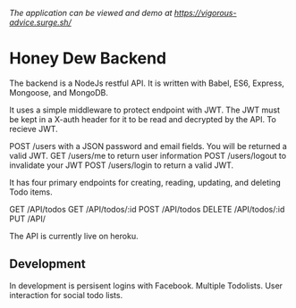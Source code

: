 *The application can be viewed and demo at https://vigorous-advice.surge.sh/*

# Honey Dew Backend

The backend is a NodeJs restful API. It is written with Babel, ES6, Express, Mongoose, and MongoDB.

It uses a simple middleware to protect endpoint with JWT. The JWT must be kept in a X-auth header for it to be read and decrypted by the API. To recieve JWT.

POST /users with a JSON password and email fields. You will be returned a valid JWT.
GET /users/me to return user information
POST /users/logout to invalidate your JWT
POST /users/login to return a valid JWT.

It has four primary endpoints for creating, reading, updating, and deleting Todo items. 

GET /API/todos
GET /API/todos/:id
POST /API/todos
DELETE /API/todos/:id
PUT /API/


The API is currently live on heroku. 

## Development

In development is persisent logins with Facebook. Multiple Todolists. User interaction for social todo lists. 
